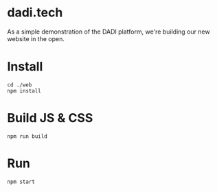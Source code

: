 # dadi.tech

As a simple demonstration of the DADI platform, we're building our new website in the open.

# Install

```
cd ./web
npm install
```

# Build JS & CSS

```
npm run build
```

# Run

```
npm start
```
